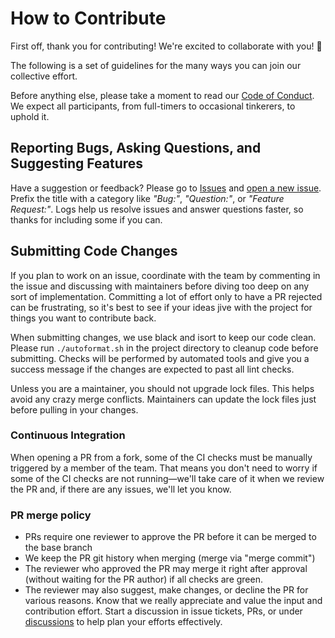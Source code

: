 # How to Contribute

First off, thank you for contributing! We're excited to collaborate with you! 🎉

The following is a set of guidelines for the many ways you can join our collective effort.

Before anything else, please take a moment to read our [Code of Conduct](CODE_OF_CONDUCT.md). We expect all participants, from full-timers to occasional tinkerers, to uphold it.

## Reporting Bugs, Asking Questions, and Suggesting Features

Have a suggestion or feedback? Please go to [Issues](https://github.com/gyund/fundamental-analysis/issues) and [open a new issue](https://github.com/gyund/fundamental-analysis/issues/new). Prefix the title with a category like _"Bug:"_, _"Question:"_, or _"Feature Request:"_. Logs help us resolve issues and answer questions faster, so thanks for including some if you can.

## Submitting Code Changes

If you plan to work on an issue, coordinate with the team by commenting in the issue and discussing with maintainers before diving too deep on any sort of implementation. Committing a lot of effort only to have a PR rejected can be frustrating, so it's best to see if your ideas jive with the project for things you want to contribute back.  

When submitting changes, we use black and isort to keep our code clean. Please run `./autoformat.sh` in the project directory to cleanup code before submitting. Checks will be performed by automated tools and give you a success message if the changes are expected to past all lint checks.

Unless you are a maintainer, you should not upgrade lock files. This helps avoid any crazy merge conflicts. Maintainers can update the lock files just before pulling in your changes.

### Continuous Integration

When opening a PR from a fork, some of the CI checks must be manually triggered by a member of the team. That means you don't need to worry if some of the CI checks are not running—we'll take care of it when we review the PR and, if there are any issues, we'll let you know.

### PR merge policy

* PRs require one reviewer to approve the PR before it can be merged to the base branch
* We keep the PR git history when merging (merge via "merge commit")
* The reviewer who approved the PR may merge it right after approval (without waiting for the PR author) if all checks are green. 
* The reviewer may also suggest, make changes, or decline the PR for various reasons. Know that we really appreciate and value the input and contribution effort. Start a discussion in issue tickets, PRs, or under [discussions](https://github.com/gyund/fundamental-analysis/discussions) to help plan your efforts effectively.
